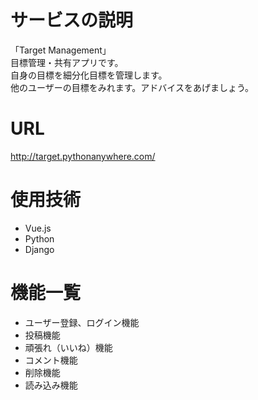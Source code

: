 # サービスの説明
「Target Management」  
目標管理・共有アプリです。  
自身の目標を細分化目標を管理します。  
他のユーザーの目標をみれます。アドバイスをあげましょう。

# URL
http://target.pythonanywhere.com/
# 使用技術
- Vue.js  
- Python  
- Django
# 機能一覧
- ユーザー登録、ログイン機能
- 投稿機能
- 頑張れ（いいね）機能
- コメント機能
- 削除機能
- 読み込み機能